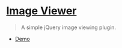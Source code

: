 # [Image Viewer](https://github.com/fengyuanchen/viewer)

> A simple jQuery image viewing plugin.

- [Demo](http://fengyuanchen.github.io/viewer)

